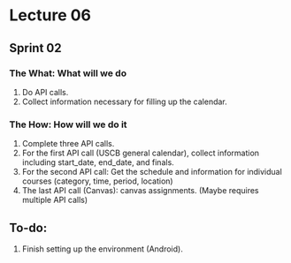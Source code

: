 # Lecture 06

## Sprint 02
### The What: What will we do
1. Do API calls.
2. Collect information necessary for filling up the calendar. 

### The How: How will we do it
1. Complete three API calls. 
2. For the first API call (USCB general calendar), collect information including start_date, end_date, and finals.
3. For the second API call: Get the schedule and information for individual courses (category, time, period, location)
4. The last API call (Canvas): canvas assignments. (Maybe requires multiple API calls)


## To-do:
1. Finish setting up the environment (Android). 



